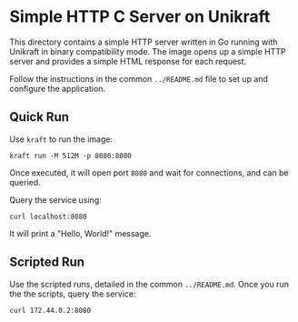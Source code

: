 # Simple HTTP C Server on Unikraft

This directory contains a simple HTTP server written in Go running with Unikraft in binary compatibility mode.
The image opens up a simple HTTP server and provides a simple HTML response for each request.

Follow the instructions in the common `../README.md` file to set up and configure the application.

## Quick Run

Use `kraft` to run the image:

```console
kraft run -M 512M -p 8080:8080
```

Once executed, it will open port `8080` and wait for connections, and can be queried.

Query the service using:

```console
curl localhost:8080
```

It will print a "Hello, World!" message.

## Scripted Run

Use the scripted runs, detailed in the common `../README.md`.
Once you run the the scripts, query the service:

```console
curl 172.44.0.2:8080
```
